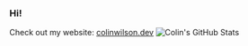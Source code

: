 ### Hi!
Check out my website: [colinwilson.dev](https://colinwilson.dev)
![Colin's GitHub Stats](https://github-readme-stats.vercel.app/api?username=nanosplitter&show_icons=true&theme=github_dark)


<!--
**Nanosplitter/Nanosplitter** is a ✨ _special_ ✨ repository because its `README.md` (this file) appears on your GitHub profile.

Here are some ideas to get you started:

- 🔭 I’m currently working on ...
- 🌱 I’m currently learning ...
- 👯 I’m looking to collaborate on ...
- 🤔 I’m looking for help with ...
- 💬 Ask me about ...
- 📫 How to reach me: ...
- 😄 Pronouns: ...
- ⚡ Fun fact: ...
-->
